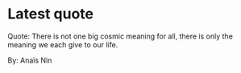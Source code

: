 # Latest quote 

Quote: There is not one big cosmic meaning for all, there is only the meaning we each give to our life. 

By: Anaïs Nin